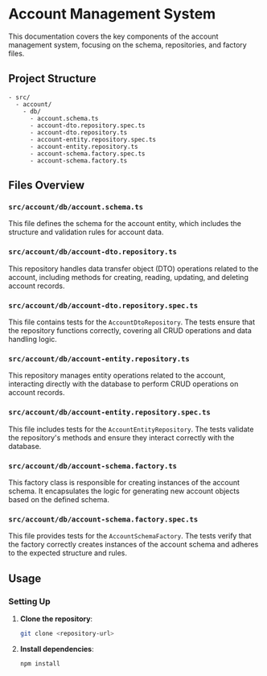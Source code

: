 # Account Management System

This documentation covers the key components of the account management system, focusing on the schema, repositories, and factory files.

## Project Structure

```text
- src/
  - account/
    - db/
      - account.schema.ts
      - account-dto.repository.spec.ts
      - account-dto.repository.ts
      - account-entity.repository.spec.ts
      - account-entity.repository.ts
      - account-schema.factory.spec.ts
      - account-schema.factory.ts
```

## Files Overview

### `src/account/db/account.schema.ts`

This file defines the schema for the account entity, which includes the structure and validation rules for account data.

### `src/account/db/account-dto.repository.ts`

This repository handles data transfer object (DTO) operations related to the account, including methods for creating, reading, updating, and deleting account records.

### `src/account/db/account-dto.repository.spec.ts`

This file contains tests for the `AccountDtoRepository`. The tests ensure that the repository functions correctly, covering all CRUD operations and data handling logic.

### `src/account/db/account-entity.repository.ts`

This repository manages entity operations related to the account, interacting directly with the database to perform CRUD operations on account records.

### `src/account/db/account-entity.repository.spec.ts`

This file includes tests for the `AccountEntityRepository`. The tests validate the repository's methods and ensure they interact correctly with the database.

### `src/account/db/account-schema.factory.ts`

This factory class is responsible for creating instances of the account schema. It encapsulates the logic for generating new account objects based on the defined schema.

### `src/account/db/account-schema.factory.spec.ts`

This file provides tests for the `AccountSchemaFactory`. The tests verify that the factory correctly creates instances of the account schema and adheres to the expected structure and rules.

## Usage

### Setting Up

1. **Clone the repository**: 
   ```bash
   git clone <repository-url>
   ```

2. **Install dependencies**:
   ```bash
   npm install
   ```
